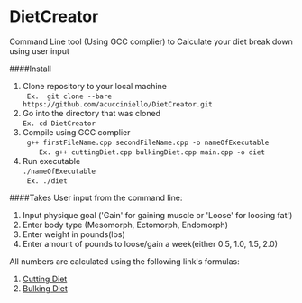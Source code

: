 # DietCreator
Command Line tool (Using GCC complier) to Calculate your diet break down using user input

####Install
1. Clone repository to your local machine   
 ``` Ex.  git clone --bare https://github.com/acucciniello/DietCreator.git```  
2. Go into the directory that was cloned  
 ``` Ex. cd DietCreator ```  
3. Compile using GCC complier  
 ``` g++ firstFileName.cpp secondFileName.cpp -o nameOfExecutable```  
 ```    Ex. g++ cuttingDiet.cpp bulkingDiet.cpp main.cpp -o diet```
3. Run executable  
    `./nameOfExecutable`  
    ` Ex. ./diet`

####Takes User input from the command line:
1. Input physique goal ('Gain' for gaining muscle or 'Loose' for loosing fat')
2. Enter body type (Mesomorph, Ectomorph, Endomorph)
3. Enter weight in pounds(lbs)
4. Enter amount of pounds to loose/gain a week(either 0.5, 1.0, 1.5, 2.0) 


All numbers are calculated using the following link's formulas:

1. [Cutting Diet](http://www.simplyshredded.com/layne-norton-the-most-effective-cutting-diet.html)
2. [Bulking Diet](http://sefnach.com/index/the_ultimate_bulking_guide_for_maximum_muscle_gains_written_by_chris_martinez/0-52)
